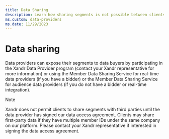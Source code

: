 ```yaml
---
title: Data Sharing
description: Learn how sharing segments is not possible between clients and third parties until a data access agreemant has been signed. 
ms.custom: data-providers
ms.date: 11/29/2023
---
```



# Data sharing

Data providers can expose their segments to data buyers by participating in the Xandr Data Provider program (contact your Xandr representative for more information) or using the Member Data Sharing Service for real-time data providers (if you have a bidder) or the Member Data Sharing Service for audience data providers (if you do not have a bidder or real-time integration).

> [!NOTE]
> Xandr does not permit clients to share segments with third parties until the data provider has signed our data access agreement. Clients may share first-party data if they have multiple member IDs under the same company on our platform. Please contact your Xandr representative if interested in signing the data access agreement.
